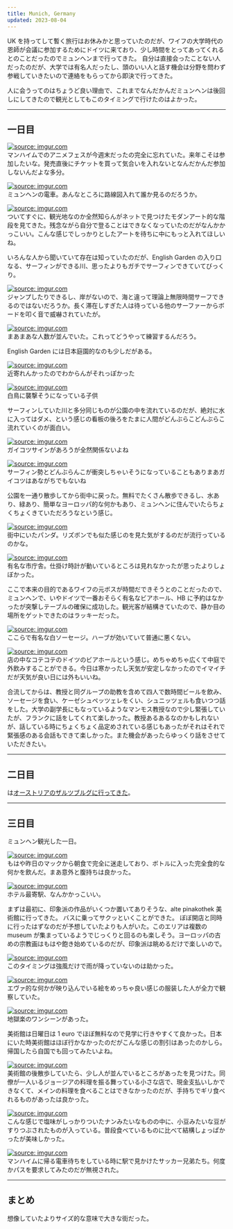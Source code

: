 ```yaml
---
title: Munich, Germany
updated: 2023-08-04
---
```


UK を持ってして暫く旅行はお休みかと思っていたのだが、ワイフの大学時代の恩師が会議に参加するためにドイツに来ており、少し時間をとってあってくれるとのことだったのでミュンヘンまで行ってきた。
自分は直接会ったことない人だったのだが、大学では有名人だったし、頭のいい人と話す機会は分野を問わず参戦していきたいので連絡をもらってから即決で行ってきた。

人に会うってのはちょうど良い理由で、これまでなんだかんだミュンヘンは後回しにしてきたので観光としてもこのタイミングで行けたのはよかった。

---

## 一日目

<a href="https://imgur.com/aXZ95Wr"><img src="https://i.imgur.com/aXZ95Wr.jpg" title="source: imgur.com" /></a>  
マンハイムでのアニメフェスが今週末だったの完全に忘れていた。来年こそは参加したいな。発売直後にチケットを買って気合いを入れないとなんだかんだ参加しないんだよな多分。

<a href="https://imgur.com/X4eun1i"><img src="https://i.imgur.com/X4eun1i.jpg" title="source: imgur.com" /></a>  
ミュンヘンの電車。あんなところに路線図入れて誰か見るのだろうか。

<a href="https://imgur.com/yrHT7tD"><img src="https://i.imgur.com/yrHT7tD.jpg" title="source: imgur.com" /></a>  
ついてすぐに、観光地なのか全然知らんがネットで見つけたモダンアート的な階段を見てきた。残念ながら自分で登ることはできなくなっていたのだがなんかかっこいい。こんな感じでしっかりとしたアートを待ちに中にもっと入れてほしいね。

いろんな人から聞いていて存在は知っていたのだが、English Garden の入り口なる、サーフィンができる川、思ったよりもガチでサーフィンできていてびっくり。

<a href="https://imgur.com/ayegL5j"><img src="https://i.imgur.com/ayegL5j.jpg" title="source: imgur.com" /></a>  
ジャンプしたりできるし、岸がないので、海と違って理論上無限時間サーフできるのではないだろうか。長く滞在しすぎた人は待っている他のサーファーからボードを叩く音で威嚇されていたが。

<a href="https://imgur.com/TPQztpc"><img src="https://i.imgur.com/TPQztpc.jpg" title="source: imgur.com" /></a>  
まあまあな人数が並んでいた。これってどうやって練習するんだろう。

English Garden には日本庭園的なのも少しだがある。

<a href="https://imgur.com/i6SintP"><img src="https://i.imgur.com/i6SintP.jpg" title="source: imgur.com" /></a>  
近寄れんかったのでわからんがそれっぽかった

<a href="https://imgur.com/J5MCJnN"><img src="https://i.imgur.com/J5MCJnN.jpg" title="source: imgur.com" /></a>  
白鳥に襲撃そうになっている子供

サーフィンしていた川と多分同じものが公園の中を流れているのだが、絶対に水に入ってはダメ、という感じの看板の後ろをたまに人間がどんぶらこどんぶらこ流れていくのが面白い。

<a href="https://imgur.com/eYipIUk"><img src="https://i.imgur.com/eYipIUk.jpg" title="source: imgur.com" /></a>  
ガイコツサインがあろうが全然関係ないよね

<a href="https://imgur.com/5Tqgw2I"><img src="https://i.imgur.com/5Tqgw2I.jpg" title="source: imgur.com" /></a>  
サーフィン勢とどんぶらんこが衝突しちゃいそうになっていることもありまあガイコツはあながちでもないね

公園を一通り散歩してから街中に戻った。無料でたくさん散歩できるし、水あり、緑あり、簡単なヨーロッパ的な何かもあり、ミュンヘンに住んでいたらちょくちょくきていただろうなという感じ。

<a href="https://imgur.com/Ur0sVWi"><img src="https://i.imgur.com/Ur0sVWi.jpg" title="source: imgur.com" /></a>  
街中にいたパンダ。リズボンでも似た感じのを見た気がするのだが流行っているのかな。

<a href="https://imgur.com/pnkZAkz"><img src="https://i.imgur.com/pnkZAkz.jpg" title="source: imgur.com" /></a>  
有名な市庁舎。仕掛け時計が動いているところは見れなかったが思ったよりしょぼかった。

ここで本来の目的であるワイフの元ボスが時間だできそうとのことだったので、ミュンヘンで、いやドイツで一番おそらく有名なビアホール、HB に予約はなかったが突撃しテーブルの確保に成功した。観光客が結構きていたので、静か目の場所をゲットできたのはラッキーだった。

<a href="https://imgur.com/nhV3GAO"><img src="https://i.imgur.com/nhV3GAO.jpg" title="source: imgur.com" /></a>  
ここらで有名な白ソーセージ。ハーブが効いていて普通に悪くない。

<a href="https://imgur.com/MiY7m15"><img src="https://i.imgur.com/MiY7m15.jpg" title="source: imgur.com" /></a>  
店の中なコテコテのドイツのビアホールという感じ。めちゃめちゃ広くて中庭で外飲みすることができる。今日は寒かったし天気が安定しなかったのでイマイチだが天気が良い日には外もいいね。

合流してからは、教授と同グループの助教を含めて四人で数時間ビールを飲み、ソーセージを食い、ケーゼシュペッツェレをくい、シュニッツェルも食いつつ話をした。大学の副学長にもなっているようなマンモス教授なので少し緊張していたが、フランクに話をしてくれて楽しかった。教授あるあるなのかもしれないが、話している時にちょくちょく品定めされている感じもあったがそれはそれで緊張感のある会話もできて楽しかった。また機会があったらゆっくり話をさせていただきたい。


--- 

## 二日目

は[オーストリアのザルツブルグに行ってきた](https://sotaro.io/travel/2023-08-05-salzburg)。

---

## 三日目

ミュンヘン観光した一日。

<a href="https://imgur.com/9hD7bnj"><img src="https://i.imgur.com/9hD7bnj.jpg" title="source: imgur.com" /></a>  
もはや昨日のマックから朝食で完全に迷走しており、ボトルに入った完全食的な何かを飲んだ。まあ意外と腹持ちは良かった。

<a href="https://imgur.com/Hxxnmnc"><img src="https://i.imgur.com/Hxxnmnc.jpg" title="source: imgur.com" /></a>  
ホテル最寄駅、なんかかっこいい。

まずは最初に、印象派の作品がいくつか置いてありそうな、alte pinakothek 美術館に行ってきた。
バスに乗ってサクッといくことができた。
ぼぼ開店と同時に行ったはずなのだが予想していたよりも人がいた。このエリアは複数の museum が集まっているようでじっくりと回るのも楽しそう。ヨーロッパの古めの宗教画はもはや飽き始めているのだが、印象派は眺めるだけで楽しいので。

<a href="https://imgur.com/27VfrfB"><img src="https://i.imgur.com/27VfrfB.jpg" title="source: imgur.com" /></a>  
このタイミングは強風だけで雨が降っていないのは助かった。

<a href="https://imgur.com/cqXOA2J"><img src="https://i.imgur.com/cqXOA2J.jpg" title="source: imgur.com" /></a>  
エヴァ的な何かが映り込んでいる絵をめっちゃ良い感じの服装した人が全力で観察していた。

<a href="https://imgur.com/iDNMEOD"><img src="https://i.imgur.com/iDNMEOD.jpg" title="source: imgur.com" /></a>  
地獄楽のワンシーンがあった。

美術館は日曜日は 1 euro でほぼ無料なので見学に行きやすくて良かった。日本にいた時美術館はほぼ行かなかったのだがこんな感じの割引はあったのかしら。帰国したら自国でも回ってみたいよね。

<a href="https://imgur.com/x5qkmzy"><img src="https://i.imgur.com/x5qkmzy.jpg" title="source: imgur.com" /></a>  
美術館の後散歩していたら、少し人が並んでいるところがあったを見つけた。同僚が一人いるジョージアの料理を振る舞っている小さな店で、現金支払いしかできなくて、メインの料理を食べることはできなかったのだが、手持ちでギリ食べれるものがあったは良かった。

<a href="https://imgur.com/CiOmM4I"><img src="https://i.imgur.com/CiOmM4I.jpg" title="source: imgur.com" /></a>  
こんな感じで塩味がしっかりついたナンみたいなものの中に、小豆みたいな豆がすりつぶされたものが入っている。普段食べているものに比べて結構しょっぱかったが美味しかった。

<a href="https://imgur.com/zvzDCJv"><img src="https://i.imgur.com/zvzDCJv.jpg" title="source: imgur.com" /></a>  
マンハイムに帰る電車待ちをしている時に駅で見かけたサッカー兄弟たち。何度かパスを要求してみたのだが無視された。

---

## まとめ

想像していたよりサイズ的な意味で大きな街だった。
